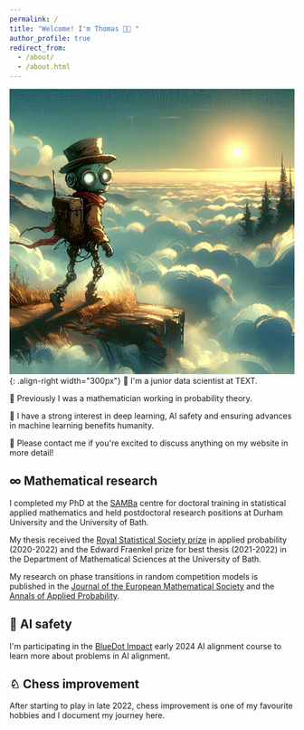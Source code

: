 ```yaml
---
permalink: /
title: "Welcome! I'm Thomas 👋🏼 "
author_profile: true
redirect_from: 
  - /about/
  - /about.html
---
```


![Text](/images/Designer.png){: .align-right width="300px"}
🏫 I'm a junior data scientist at TEXT.

🔬 Previously I was a mathematician working in probability theory.

🤖 I have a strong interest in deep learning, AI safety and ensuring advances in machine learning benefits humanity.

🦾 Please contact me if you're excited to discuss anything on my website in more detail!

## ∞ Mathematical research

I completed my PhD at the [SAMBa](https://samba.ac.uk/) centre for doctoral training in statistical applied mathematics and held postdoctoral research positions at Durham University and the University of Bath.

My thesis received the [Royal Statistical Society prize](https://www.bath.ac.uk/announcements/the-royal-statistical-society-prize-awarded/)  in applied probability (2020-2022) and the Edward Fraenkel prize for best thesis (2021-2022) in the Department of Mathematical Sciences at the University of Bath.

My research on phase transitions in random competition models is published in the [Journal of the European Mathematical Society](https://ems.press/journals/jems/articles/8736482) and the [Annals of Applied Probability](https://projecteuclid.org/journals/annals-of-applied-probability/volume-32/issue-6/Coexistence-in-competing-first-passage-percolation-with-conversion/10.1214/22-AAP1792.short).

## 🚨 AI safety

I'm participating in the [BlueDot Impact](https://aisafetyfundamentals.com/) early 2024 AI alignment course to learn more about problems in AI alignment.

## ♘ Chess improvement

After starting to play in late 2022, chess improvement is one of my favourite hobbies and I document my journey here.

